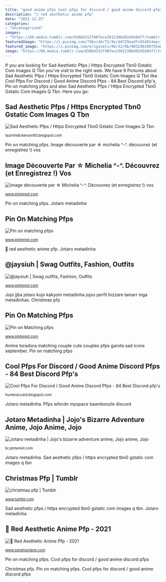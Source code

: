 ```yaml
---
title: "good anime pfps Cool pfps for discord / good anime discord pfps"
description: "🖤 red aesthetic anime pfp"
date: "2021-12-25"
categories:
- "Uncategorized"
images:
- "https://66.media.tumblr.com/650b4152f98fece3812306d9245b0477/tumblr_ozzw2kS57x1vslxbio3_500.jpg"
featuredImage: "https://i.pinimg.com/736x/d4/72/9e/d4729eadfc654824aec1afb848f40f63.jpg"
featured_image: "https://i.pinimg.com/originals/80/52/9b/80529b109755a839fd5b885fe427b18c.jpg"
image: "https://66.media.tumblr.com/650b4152f98fece3812306d9245b0477/tumblr_ozzw2kS57x1vslxbio3_500.jpg"
---
```


If you are looking for Sad Aesthetic Pfps / Https Encrypted Tbn0 Gstatic Com Images Q Tbn you've visit to the right web. We have 9 Pictures about Sad Aesthetic Pfps / Https Encrypted Tbn0 Gstatic Com Images Q Tbn like Cool Pfps For Discord / Good Anime Discord Pfps - 84 Best Discord pfp&#039;s, Pin on matching pfps and also Sad Aesthetic Pfps / Https Encrypted Tbn0 Gstatic Com Images Q Tbn. Here you go:

## Sad Aesthetic Pfps / Https Encrypted Tbn0 Gstatic Com Images Q Tbn

![Sad Aesthetic Pfps / Https Encrypted Tbn0 Gstatic Com Images Q Tbn](https://i1.wp.com/data.whicdn.com/images/352382524/original.jpg "Franxx animated gambar")

<small>tazmindickerson93.blogspot.com</small>

Pin on matching pfps. Image découverte par ☆ michelia ^-^. découvrez (et enregistrez !) vos

## Image Découverte Par ☆ Michelia ^-^. Découvrez (et Enregistrez !) Vos

![image découverte par ☆ Michelia ^-^. Découvrez (et enregistrez !) vos](https://i.pinimg.com/736x/d4/72/9e/d4729eadfc654824aec1afb848f40f63.jpg "Cool pfps for discord / good anime discord pfps")

<small>www.pinterest.com</small>

Pin on matching pfps. Jotaro metadinha

## Pin On Matching Pfps

![Pin on matching pfps](https://i.pinimg.com/originals/0e/3c/ce/0e3cce62c8bdf0203e1c70c9d97e34b9.jpg "Jotaro metadinha")

<small>www.pinterest.com</small>

🖤 red aesthetic anime pfp. Jotaro metadinha

## @jaysiuh | Swag Outfits, Fashion, Outfits

![@jaysiuh | Swag outfits, Fashion, Outfits](https://i.pinimg.com/originals/80/52/9b/80529b109755a839fd5b885fe427b18c.jpg "Franxx animated gambar")

<small>www.pinterest.com</small>

Jojo jjba jotaro kujo kakyoin metadinha jojos perfil bizzare lamarr inga metadinhas. Christmas pfp

## Pin On Matching Pfps

![Pin on Matching pfps](https://i.pinimg.com/736x/af/68/8b/af688b0116f79e4e95277d3a79cac7bc.jpg "Pfps whicdn myspace baamboozle discord")

<small>www.pinterest.com</small>

Anime toradora matching couple cute couples pfps garota sad icons september. Pin on matching pfps

## Cool Pfps For Discord / Good Anime Discord Pfps - 84 Best Discord Pfp&#039;s

![Cool Pfps For Discord / Good Anime Discord Pfps - 84 Best Discord pfp&#039;s](https://lh5.googleusercontent.com/proxy/dKRhCWNCBRgWfNdQGgqcShwjcUD6jScZZCptIVfPzgcWieWLmcZUZmFKCnJC9h5iHxPR_jdevpiEvs1387G7CllSRJwSLK-4SUCr8_XNXKPOcc594N7GhH8_TK88IpvM=w1200-h630-p-k-no-nu "Sad aesthetic pfps / https encrypted tbn0 gstatic com images q tbn")

<small>hunteracusid.blogspot.com</small>

Jotaro metadinha. Pfps whicdn myspace baamboozle discord

## Jotaro Metadinha | Jojo&#039;s Bizarre Adventure Anime, Jojo Anime, Jojo

![Jotaro metadinha | Jojo&#039;s bizarre adventure anime, Jojo anime, Jojo](https://i.pinimg.com/736x/c5/02/6f/c5026f944a70dbd03448786730286e96.jpg "Sad aesthetic pfps / https encrypted tbn0 gstatic com images q tbn")

<small>br.pinterest.com</small>

Jotaro metadinha. Sad aesthetic pfps / https encrypted tbn0 gstatic com images q tbn

## Christmas Pfp | Tumblr

![christmas pfp | Tumblr](https://66.media.tumblr.com/650b4152f98fece3812306d9245b0477/tumblr_ozzw2kS57x1vslxbio3_500.jpg "Pfps whicdn myspace baamboozle discord")

<small>www.tumblr.com</small>

Sad aesthetic pfps / https encrypted tbn0 gstatic com images q tbn. Jotaro metadinha

## 🖤 Red Aesthetic Anime Pfp - 2021

![🖤 Red Aesthetic Anime Pfp - 2021](https://i.pinimg.com/originals/d8/6d/40/d86d40b29755da9049aeeac820df3a50.jpg "Pin on matching pfps")

<small>www.sarahsoriano.com</small>

Pin on matching pfps. Cool pfps for discord / good anime discord pfps

Christmas pfp. Pin on matching pfps. Cool pfps for discord / good anime discord pfps

